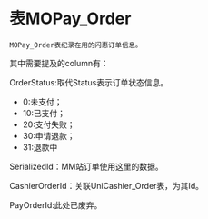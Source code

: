 # 表MOPay_Order

    MOPay_Order表纪录在用的闪惠订单信息。

其中需要提及的column有：

OrderStatus:取代Status表示订单状态信息。
* 0:未支付；
* 10:已支付；
* 20:支付失败；
* 30:申请退款；
* 31:退款中


SerializedId：MM站订单使用这里的数据。

CashierOrderId：关联UniCashier_Order表，为其Id。

PayOrderId:此处已废弃。